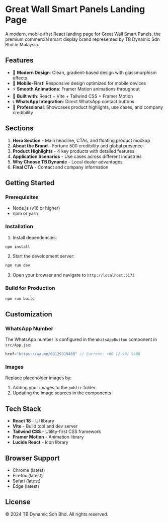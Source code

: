 # Great Wall Smart Panels Landing Page

A modern, mobile-first React landing page for Great Wall Smart Panels, the premium commercial smart display brand represented by TB Dynamic Sdn Bhd in Malaysia.

## Features

- 🎨 **Modern Design**: Clean, gradient-based design with glassmorphism effects
- 📱 **Mobile-First**: Responsive design optimized for mobile devices
- ⚡ **Smooth Animations**: Framer Motion animations throughout
- 🔧 **Built with**: React + Vite + Tailwind CSS + Framer Motion
- 📞 **WhatsApp Integration**: Direct WhatsApp contact buttons
- 🌟 **Professional**: Showcases product highlights, use cases, and company credibility

## Sections

1. **Hero Section** - Main headline, CTAs, and floating product mockup
2. **About the Brand** - Fortune 500 credibility and global presence
3. **Product Highlights** - 4 key products with detailed features
4. **Application Scenarios** - Use cases across different industries
5. **Why Choose TB Dynamic** - Local dealer advantages
6. **Final CTA** - Contact and company information

## Getting Started

### Prerequisites

- Node.js (v16 or higher)
- npm or yarn

### Installation

1. Install dependencies:
```bash
npm install
```

2. Start the development server:
```bash
npm run dev
```

3. Open your browser and navigate to `http://localhost:5173`

### Build for Production

```bash
npm run build
```

## Customization

### WhatsApp Number
The WhatsApp number is configured in the `WhatsAppButton` component in `src/App.jsx`:
```javascript
href="https://wa.me/60129319468" // Current: +60 12-931 9468
```

### Images
Replace placeholder images by:
1. Adding your images to the `public` folder
2. Updating the image sources in the components

## Tech Stack

- **React 18** - UI library
- **Vite** - Build tool and dev server
- **Tailwind CSS** - Utility-first CSS framework
- **Framer Motion** - Animation library
- **Lucide React** - Icon library

## Browser Support

- Chrome (latest)
- Firefox (latest)
- Safari (latest)
- Edge (latest)

## License

© 2024 TB Dynamic Sdn Bhd. All rights reserved. 